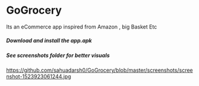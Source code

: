 # GoGrocery
Its an eCommerce app inspired from Amazon , big Basket Etc


##### Download and install the app.apk 
##### See screenshots folder for better visuals

https://github.com/sahuadarsh0/GoGrocery/blob/master/screenshots/screenshot-1523923061244.jpg
